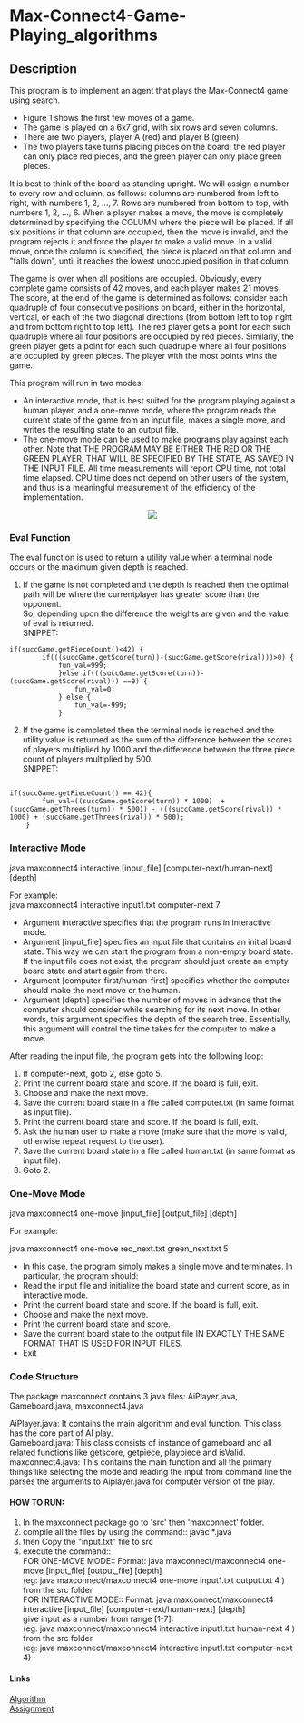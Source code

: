 # Max-Connect4-Game-Playing_algorithms
  

Description
---

This program is to implement an agent that plays the Max-Connect4 game using search.   
*	Figure 1 shows the first few moves of a game.   
*	The game is played on a 6x7 grid, with six rows and seven columns.   
*	There are two players, player A (red) and player B (green).   
*	The two players take turns placing pieces on the board: the red player can only place red pieces, and the green player can only place green pieces.  

  
It is best to think of the board as standing upright. We will assign a number to every row and column, as follows: columns are numbered from left to right, with numbers 1, 2, ..., 7. Rows are numbered from bottom to top, with numbers 1, 2, ..., 6. When a player makes a move, the move is completely determined by specifying the COLUMN where the piece will be placed. If all six positions in that column are occupied, then the move is invalid, and the program rejects it and force the player to make a valid move. In a valid move, once the column is specified, the piece is placed on that column and "falls down", until it reaches the lowest unoccupied position in that column.
  
The game is over when all positions are occupied. Obviously, every complete game consists of 42 moves, and each player makes 21 moves. The score, at the end of the game is determined as follows: consider each quadruple of four consecutive positions on board, either in the horizontal, vertical, or each of the two diagonal directions (from bottom left to top right and from bottom right to top left). The red player gets a point for each such quadruple where all four positions are occupied by red pieces. Similarly, the green player gets a point for each such quadruple where all four positions are occupied by green pieces. The player with the most points wins the game.
  
This program will run in two modes: 
*	An interactive mode, that is best suited for the program playing against a human player, and a one-move mode, where the program reads the current state of the game from an input file, makes a single move, and writes the resulting state to an output file. 
*	The one-move mode can be used to make programs play against each other. Note that THE PROGRAM MAY BE EITHER THE RED OR THE GREEN PLAYER, THAT WILL BE SPECIFIED BY THE STATE, AS SAVED IN THE INPUT FILE.
All time measurements will report CPU time, not total time elapsed. CPU time does not depend on other users of the system, and thus is a meaningful measurement of the efficiency of the implementation.
  
  
  <p align="center"> 
  <img src="https://user-images.githubusercontent.com/11136682/42414355-75ffff34-81f9-11e8-87cc-ac750667a9bc.gif">
  </p>
   
   
### Eval Function
The eval function is used to return a utility value when a terminal node occurs or the maximum given depth is reached.  
  
1. If the game is not completed and the depth is reached then the optimal path will be where the currentplayer has greater score than the opponent.  
So, depending upon the difference the weights are given and the value of eval is returned.  
SNIPPET:  
```
if(succGame.getPieceCount()<42) {  
		if(((succGame.getScore(turn))-(succGame.getScore(rival)))>0) {
			fun_val=999;
			}else if(((succGame.getScore(turn))-(succGame.getScore(rival))) ==0) {
				fun_val=0;
			} else {
				fun_val=-999;
			}	
```

2. If the game is completed then the terminal node is reached and the utility value is returned as the sum of the difference between the scores of players multiplied by 1000 and the difference
between the three piece count of players multiplied by 500.  
SNIPPET:
```

if(succGame.getPieceCount() == 42){	
		fun_val=((succGame.getScore(turn)) * 1000)  + 	(succGame.getThrees(turn)) * 500)) - (((succGame.getScore(rival)) * 1000) + (succGame.getThrees(rival)) * 500);
	}	
```
 
### Interactive Mode
  
  java maxconnect4 interactive [input_file] [computer-next/human-next] [depth]  
  
  For example:    
      java maxconnect4 interactive input1.txt computer-next 7  
 * Argument interactive specifies that the program runs in interactive mode.
 * Argument [input_file] specifies an input file that contains an initial board state. This way we can start the program from a non-empty board state. If the input file does not exist, the program should just create an empty board state and start again from there.
 * Argument [computer-first/human-first] specifies whether the computer should make the next move or the human.
 * Argument [depth] specifies the number of moves in advance that the computer should consider while searching for its next move. In other words, this argument specifies the depth of the search tree. Essentially, this argument will control the time takes for the computer to make a move.
    
  After reading the input file, the program gets into the following loop:  
  1. If computer-next, goto 2, else goto 5.
  2. Print the current board state and score. If the board is full, exit.
  3. Choose and make the next move.
  4. Save the current board state in a file called computer.txt (in same format as input file).
  5. Print the current board state and score. If the board is full, exit.
  6. Ask the human user to make a move (make sure that the move is valid, otherwise repeat request to the user).
  7. Save the current board state in a file called human.txt (in same format as input file).
  8. Goto 2.
  
    
    
### One-Move Mode
  
  java maxconnect4 one-move [input_file] [output_file] [depth]
  
  For example:  
    
  java maxconnect4 one-move red_next.txt green_next.txt 5
    
  * In this case, the program simply makes a single move and terminates. In particular, the program should:
  * Read the input file and initialize the board state and current score, as in interactive mode.
  * Print the current board state and score. If the board is full, exit.
  * Choose and make the next move.
  * Print the current board state and score.
  * Save the current board state to the output file IN EXACTLY THE SAME FORMAT THAT IS USED FOR INPUT FILES.
  * Exit      
### Code Structure

The package maxconnect contains 3 java files: AiPlayer.java, Gameboard.java, maxconnect4.java
  
AiPlayer.java: It contains the main algorithm and eval function. This class has the core part of AI play.  
Gameboard.java: This class consists of instance of gameboard and all related functions like getscore, getpiece, playpiece and isValid.  
maxconnect4.java: This contains the main function and all the primary things like selecting the mode and reading the input from command line the parses the arguments to Aiplayer.java for computer version of the play.   


#### HOW TO RUN:
1. In the maxconnect package go to 'src' then 'maxconnect' folder.  
2. compile all the files by using the command:: javac *.java  
3. then Copy the "input.txt" file to src  
4. execute the command::   
FOR ONE-MOVE MODE:: Format: java maxconnect/maxconnect4 one-move [input_file] [output_file] [depth]  
(eg: java maxconnect/maxconnect4 one-move input1.txt output.txt 4 ) from the src folder  
FOR INTERACTIVE MODE:: Format: java maxconnect/maxconnect4 interactive [input_file] [computer-next/human-next] [depth]  
give input as a number from range [1-7]:  
(eg: java maxconnect/maxconnect4 interactive input1.txt human-next 4 ) from the src folder  
(eg: java maxconnect/maxconnect4 interactive input1.txt computer-next 4)  



#### Links
[Algorithm](http://omega.uta.edu/~gopikrishnav/classes/common/4308_5360/slides/alpha_beta.pdf)  
[Assignment](http://omega.uta.edu/~gopikrishnav/classes/2018/spring/4308_5360/assmts/assmt4.html)
